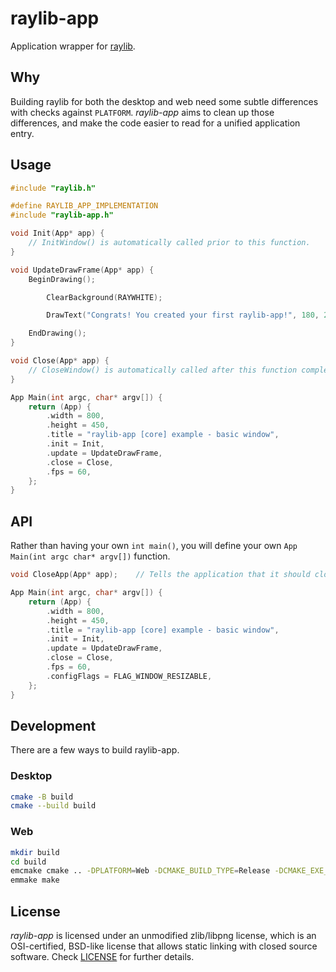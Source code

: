 # raylib-app

Application wrapper for [raylib](https://raylib.com).

## Why

Building raylib for both the desktop and web need some subtle differences with checks against `PLATFORM`. *raylib-app* aims to clean up those differences, and make the code easier to read for a unified application entry.

## Usage

``` c
#include "raylib.h"

#define RAYLIB_APP_IMPLEMENTATION
#include "raylib-app.h"

void Init(App* app) {
    // InitWindow() is automatically called prior to this function.
}

void UpdateDrawFrame(App* app) {
    BeginDrawing();

        ClearBackground(RAYWHITE);

        DrawText("Congrats! You created your first raylib-app!", 180, 200, 20, LIGHTGRAY);

    EndDrawing();
}

void Close(App* app) {
    // CloseWindow() is automatically called after this function completes.
}

App Main(int argc, char* argv[]) {
    return (App) {
        .width = 800,
        .height = 450,
        .title = "raylib-app [core] example - basic window",
        .init = Init,
        .update = UpdateDrawFrame,
        .close = Close,
        .fps = 60,
    };
}
```

## API

Rather than having your own `int main()`, you will define your own `App Main(int argc char* argv[])` function.

``` c
void CloseApp(App* app);    // Tells the application that it should close.

App Main(int argc, char* argv[]) {
    return (App) {
        .width = 800,
        .height = 450,
        .title = "raylib-app [core] example - basic window",
        .init = Init,
        .update = UpdateDrawFrame,
        .close = Close,
        .fps = 60,
        .configFlags = FLAG_WINDOW_RESIZABLE,
    };
}
```

## Development

There are a few ways to build raylib-app.

### Desktop

``` bash
cmake -B build
cmake --build build
```

### Web

``` bash
mkdir build
cd build
emcmake cmake .. -DPLATFORM=Web -DCMAKE_BUILD_TYPE=Release -DCMAKE_EXE_LINKER_FLAGS="-s USE_GLFW=3"
emmake make
```

## License

*raylib-app* is licensed under an unmodified zlib/libpng license, which is an OSI-certified, BSD-like license that allows static linking with closed source software. Check [LICENSE](LICENSE) for further details.
